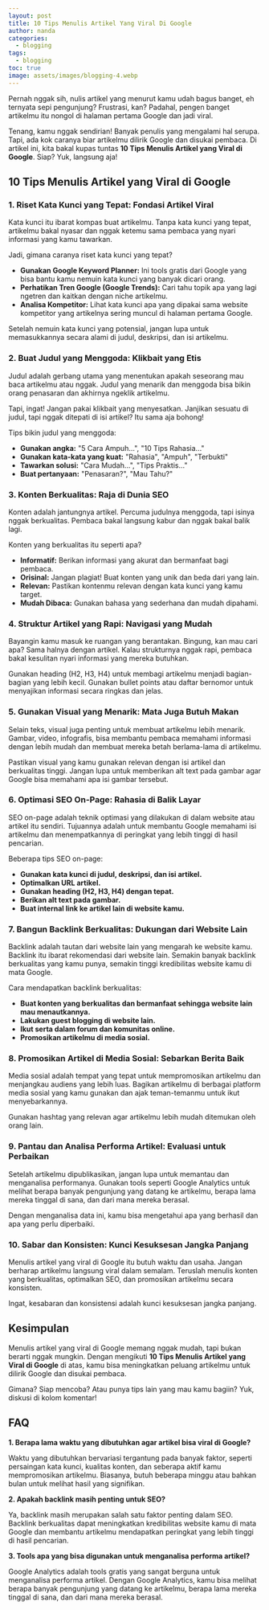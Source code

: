 ```yaml
---
layout: post
title: 10 Tips Menulis Artikel Yang Viral Di Google
author: nanda
categories:
  - blogging
tags:
  - blogging
toc: true
image: assets/images/blogging-4.webp
---
```



Pernah nggak sih, nulis artikel yang menurut kamu udah bagus banget, eh ternyata sepi pengunjung? Frustrasi, kan? Padahal, pengen banget artikelmu itu nongol di halaman pertama Google dan jadi viral.

Tenang, kamu nggak sendirian! Banyak penulis yang mengalami hal serupa. Tapi, ada kok caranya biar artikelmu dilirik Google dan disukai pembaca. Di artikel ini, kita bakal kupas tuntas **10 Tips Menulis Artikel yang Viral di Google**. Siap? Yuk, langsung aja!

## 10 Tips Menulis Artikel yang Viral di Google

### 1\. Riset Kata Kunci yang Tepat: Fondasi Artikel Viral

Kata kunci itu ibarat kompas buat artikelmu. Tanpa kata kunci yang tepat, artikelmu bakal nyasar dan nggak ketemu sama pembaca yang nyari informasi yang kamu tawarkan.

Jadi, gimana caranya riset kata kunci yang tepat?

- **Gunakan Google Keyword Planner:** Ini tools gratis dari Google yang bisa bantu kamu nemuin kata kunci yang banyak dicari orang.
- **Perhatikan Tren Google (Google Trends):** Cari tahu topik apa yang lagi ngetren dan kaitkan dengan niche artikelmu.
- **Analisa Kompetitor:** Lihat kata kunci apa yang dipakai sama website kompetitor yang artikelnya sering muncul di halaman pertama Google.

Setelah nemuin kata kunci yang potensial, jangan lupa untuk memasukkannya secara alami di judul, deskripsi, dan isi artikelmu.

### 2\. Buat Judul yang Menggoda: Klikbait yang Etis

Judul adalah gerbang utama yang menentukan apakah seseorang mau baca artikelmu atau nggak. Judul yang menarik dan menggoda bisa bikin orang penasaran dan akhirnya ngeklik artikelmu.

Tapi, ingat! Jangan pakai klikbait yang menyesatkan. Janjikan sesuatu di judul, tapi nggak ditepati di isi artikel? Itu sama aja bohong!

Tips bikin judul yang menggoda:

- **Gunakan angka:** "5 Cara Ampuh...", "10 Tips Rahasia..."
- **Gunakan kata-kata yang kuat:** "Rahasia", "Ampuh", "Terbukti"
- **Tawarkan solusi:** "Cara Mudah...", "Tips Praktis..."
- **Buat pertanyaan:** "Penasaran?", "Mau Tahu?"

### 3\. Konten Berkualitas: Raja di Dunia SEO

Konten adalah jantungnya artikel. Percuma judulnya menggoda, tapi isinya nggak berkualitas. Pembaca bakal langsung kabur dan nggak bakal balik lagi.

Konten yang berkualitas itu seperti apa?

- **Informatif:** Berikan informasi yang akurat dan bermanfaat bagi pembaca.
- **Orisinal:** Jangan plagiat! Buat konten yang unik dan beda dari yang lain.
- **Relevan:** Pastikan kontenmu relevan dengan kata kunci yang kamu target.
- **Mudah Dibaca:** Gunakan bahasa yang sederhana dan mudah dipahami.

### 4\. Struktur Artikel yang Rapi: Navigasi yang Mudah

Bayangin kamu masuk ke ruangan yang berantakan. Bingung, kan mau cari apa? Sama halnya dengan artikel. Kalau strukturnya nggak rapi, pembaca bakal kesulitan nyari informasi yang mereka butuhkan.

Gunakan heading (H2, H3, H4) untuk membagi artikelmu menjadi bagian-bagian yang lebih kecil. Gunakan bullet points atau daftar bernomor untuk menyajikan informasi secara ringkas dan jelas.

### 5\. Gunakan Visual yang Menarik: Mata Juga Butuh Makan

Selain teks, visual juga penting untuk membuat artikelmu lebih menarik. Gambar, video, infografis, bisa membantu pembaca memahami informasi dengan lebih mudah dan membuat mereka betah berlama-lama di artikelmu.

Pastikan visual yang kamu gunakan relevan dengan isi artikel dan berkualitas tinggi. Jangan lupa untuk memberikan alt text pada gambar agar Google bisa memahami apa isi gambar tersebut.

### 6\. Optimasi SEO On-Page: Rahasia di Balik Layar

SEO on-page adalah teknik optimasi yang dilakukan di dalam website atau artikel itu sendiri. Tujuannya adalah untuk membantu Google memahami isi artikelmu dan menempatkannya di peringkat yang lebih tinggi di hasil pencarian.

Beberapa tips SEO on-page:

- **Gunakan kata kunci di judul, deskripsi, dan isi artikel.**
- **Optimalkan URL artikel.**
- **Gunakan heading (H2, H3, H4) dengan tepat.**
- **Berikan alt text pada gambar.**
- **Buat internal link ke artikel lain di website kamu.**

### 7\. Bangun Backlink Berkualitas: Dukungan dari Website Lain

Backlink adalah tautan dari website lain yang mengarah ke website kamu. Backlink itu ibarat rekomendasi dari website lain. Semakin banyak backlink berkualitas yang kamu punya, semakin tinggi kredibilitas website kamu di mata Google.

Cara mendapatkan backlink berkualitas:

- **Buat konten yang berkualitas dan bermanfaat sehingga website lain mau menautkannya.**
- **Lakukan guest blogging di website lain.**
- **Ikut serta dalam forum dan komunitas online.**
- **Promosikan artikelmu di media sosial.**

### 8\. Promosikan Artikel di Media Sosial: Sebarkan Berita Baik

Media sosial adalah tempat yang tepat untuk mempromosikan artikelmu dan menjangkau audiens yang lebih luas. Bagikan artikelmu di berbagai platform media sosial yang kamu gunakan dan ajak teman-temanmu untuk ikut menyebarkannya.

Gunakan hashtag yang relevan agar artikelmu lebih mudah ditemukan oleh orang lain.

### 9\. Pantau dan Analisa Performa Artikel: Evaluasi untuk Perbaikan

Setelah artikelmu dipublikasikan, jangan lupa untuk memantau dan menganalisa performanya. Gunakan tools seperti Google Analytics untuk melihat berapa banyak pengunjung yang datang ke artikelmu, berapa lama mereka tinggal di sana, dan dari mana mereka berasal.

Dengan menganalisa data ini, kamu bisa mengetahui apa yang berhasil dan apa yang perlu diperbaiki.

### 10\. Sabar dan Konsisten: Kunci Kesuksesan Jangka Panjang

Menulis artikel yang viral di Google itu butuh waktu dan usaha. Jangan berharap artikelmu langsung viral dalam semalam. Teruslah menulis konten yang berkualitas, optimalkan SEO, dan promosikan artikelmu secara konsisten.

Ingat, kesabaran dan konsistensi adalah kunci kesuksesan jangka panjang.

## Kesimpulan

Menulis artikel yang viral di Google memang nggak mudah, tapi bukan berarti nggak mungkin. Dengan mengikuti **10 Tips Menulis Artikel yang Viral di Google** di atas, kamu bisa meningkatkan peluang artikelmu untuk dilirik Google dan disukai pembaca.

Gimana? Siap mencoba? Atau punya tips lain yang mau kamu bagiin? Yuk, diskusi di kolom komentar!

## FAQ

**1\. Berapa lama waktu yang dibutuhkan agar artikel bisa viral di Google?**

Waktu yang dibutuhkan bervariasi tergantung pada banyak faktor, seperti persaingan kata kunci, kualitas konten, dan seberapa aktif kamu mempromosikan artikelmu. Biasanya, butuh beberapa minggu atau bahkan bulan untuk melihat hasil yang signifikan.

**2\. Apakah backlink masih penting untuk SEO?**

Ya, backlink masih merupakan salah satu faktor penting dalam SEO. Backlink berkualitas dapat meningkatkan kredibilitas website kamu di mata Google dan membantu artikelmu mendapatkan peringkat yang lebih tinggi di hasil pencarian.

**3\. Tools apa yang bisa digunakan untuk menganalisa performa artikel?**

Google Analytics adalah tools gratis yang sangat berguna untuk menganalisa performa artikel. Dengan Google Analytics, kamu bisa melihat berapa banyak pengunjung yang datang ke artikelmu, berapa lama mereka tinggal di sana, dan dari mana mereka berasal.
